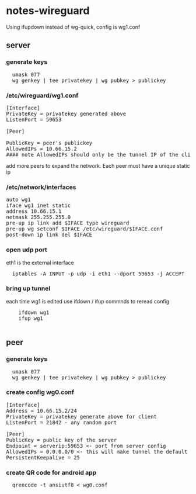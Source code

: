 # notes-wireguard

Using ifupdown instead of wg-quick, config is wg1.conf

## server
### generate keys 
<pre>
  umask 077
  wg genkey | tee privatekey | wg pubkey > publickey
</pre>

### /etc/wireguard/wg1.conf
<pre>
[Interface]
PrivateKey = privatekey generated above
ListenPort = 59653

[Peer]

PublicKey = peer's publickey
AllowedIPs = 10.66.15.2
#### note AllowedIPs should only be the tunnel IP of the client
</pre>

add more peers to expand the network. Each peer must have a unique static ip 

###  /etc/network/interfaces

<pre>
auto wg1
iface wg1 inet static
address 10.66.15.1
netmask 255.255.255.0
pre-up ip link add $IFACE type wireguard
pre-up wg setconf $IFACE /etc/wireguard/$IFACE.conf
post-down ip link del $IFACE 
</pre>


### open udp port
eth1 is the external interface 
<pre>
  iptables -A INPUT -p udp -i eth1 --dport 59653 -j ACCEPT
</pre>


### bring up tunnel
each time wg1 is edited use ifdown / ifup commnds to reread config
  <pre>
    ifdown wg1
    ifup wg1
  </pre>

  

## peer
### generate keys 
<pre>
  umask 077
  wg genkey | tee privatekey | wg pubkey > publickey
</pre>

### create config wg0.conf
<pre>
[Interface]
Address = 10.66.15.2/24
PrivateKey = privatekey generate above for client
ListenPort = 21842 - any random port

[Peer]
PublicKey = public key of the server
Endpoint = serverip:59653 <- port from server config
AllowedIPs = 0.0.0.0/0 <- this will make tunnel the default route
PersistentKeepalive = 25
</pre>

### create QR code for android app

<pre>
  qrencode -t ansiutf8 < wg0.conf 
</pre>




